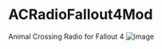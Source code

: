 # ACRadioFallout4Mod
Animal Crossing Radio for Fallout 4
![image](https://user-images.githubusercontent.com/49413371/179381759-880f4946-4fe7-426a-a0b3-8f57bbe6abec.png)
